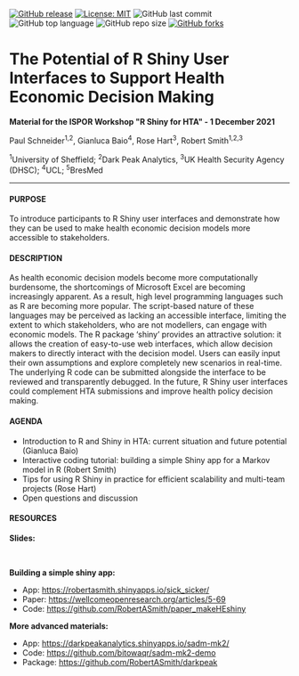 [![GitHub release](https://img.shields.io/badge/R-HEDS-green)](https://img.shields.io/badge/R-hello-green)
[![License: MIT](https://img.shields.io/badge/License-MIT-yellow.svg)](https://opensource.org/licenses/MIT)
![GitHub last commit](https://img.shields.io/github/last-commit/r-hta/R-Shiny-for-HTA?color=red&style=plastic)
![GitHub top language](https://img.shields.io/github/languages/top/r-hta/R-Shiny-for-HTA?style=plastic)
![GitHub repo size](https://img.shields.io/github/repo-size/r-hta/R-Shiny-for-HTA?style=plastic)
[![GitHub forks](https://img.shields.io/github/forks/r-hta/R-Shiny-for-HTA?style=social&label=Fork&maxAge=2592000)](https://GitHub.com/r-hta/R-Shiny-for-HTA/network/)
<br>


# The Potential of R Shiny User Interfaces to Support Health Economic Decision Making

__Material for the ISPOR Workshop "R Shiny for HTA" - 1 December 2021__

Paul Schneider<sup>1,2</sup>, Gianluca Baio<sup>4</sup>, Rose Hart<sup>3</sup>, Robert Smith<sup>1,2,3</sup>

<sup>1</sup>University of Sheffield; <sup>2</sup>Dark Peak Analytics, <sup>3</sup>UK Health Security Agency (DHSC); <sup>4</sup>UCL; <sup>5</sup>BresMed

----

#### PURPOSE 
To introduce participants to R Shiny user interfaces and demonstrate how they can be used to make health economic decision models more accessible to stakeholders.
 
#### DESCRIPTION
As health economic decision models become more computationally burdensome, the shortcomings of Microsoft Excel are becoming increasingly apparent. As a result, high level programming languages such as R are becoming more popular. The script-based nature of these languages may be perceived as lacking an accessible interface, limiting the extent to which stakeholders, who are not modellers, can engage with economic models. The R package ‘shiny’ provides an attractive solution: it allows the creation of easy-to-use web interfaces, which allow decision makers to directly interact with the decision model. Users can easily input their own assumptions and explore completely new scenarios in real-time. The underlying R code can be submitted alongside the interface to be reviewed and transparently debugged. In the future, R Shiny user interfaces could complement HTA submissions and improve health policy decision making.
 
#### AGENDA
- Introduction to R and Shiny in HTA: current situation and future potential (Gianluca Baio)
- Interactive coding tutorial: building a simple Shiny app for a Markov model in R (Robert Smith)
- Tips for using R Shiny in practice for efficient scalability and multi-team projects (Rose Hart)
- Open questions and discussion 

#### RESOURCES



__Slides:__

<br>

__Building a simple shiny app:__
* App: 			https://robertasmith.shinyapps.io/sick_sicker/ 
* Paper: 		https://wellcomeopenresearch.org/articles/5-69
* Code: 		https://github.com/RobertASmith/paper_makeHEshiny

__More advanced materials:__ 
* App: 			https://darkpeakanalytics.shinyapps.io/sadm-mk2/ 
* Code: 		https://github.com/bitowaqr/sadm-mk2-demo
* Package: 		https://github.com/RobertASmith/darkpeak
